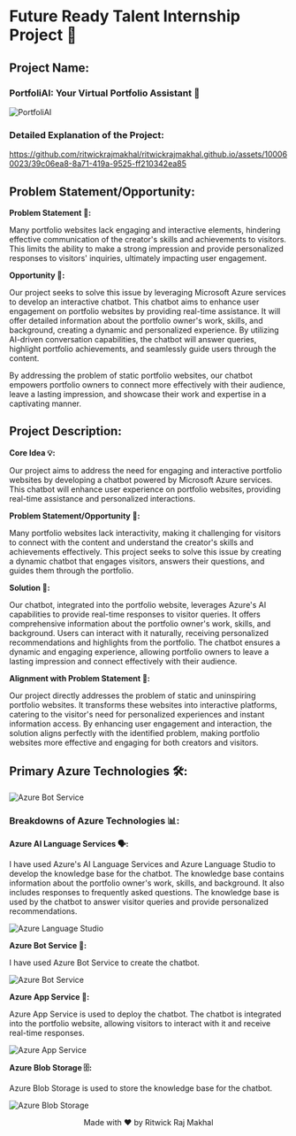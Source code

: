 # Future Ready Talent Internship Project 📝
## Project Name:
### PortfoliAI: Your Virtual Portfolio Assistant 🤖

![PortfoliAI](./readme_images/portfoli-ai.png)

### Detailed Explanation of the Project:

https://github.com/ritwickrajmakhal/ritwickrajmakhal.github.io/assets/100060023/39c06ea8-8a71-419a-9525-ff210342ea85

## Problem Statement/Opportunity:
**Problem Statement 📝:**

Many portfolio websites lack engaging and interactive elements, hindering effective communication of the creator's skills and achievements to visitors. This limits the ability to make a strong impression and provide personalized responses to visitors' inquiries, ultimately impacting user engagement.

**Opportunity 🤩:**

Our project seeks to solve this issue by leveraging Microsoft Azure services to develop an interactive chatbot. This chatbot aims to enhance user engagement on portfolio websites by providing real-time assistance. It will offer detailed information about the portfolio owner's work, skills, and background, creating a dynamic and personalized experience. By utilizing AI-driven conversation capabilities, the chatbot will answer queries, highlight portfolio achievements, and seamlessly guide users through the content.

By addressing the problem of static portfolio websites, our chatbot empowers portfolio owners to connect more effectively with their audience, leave a lasting impression, and showcase their work and expertise in a captivating manner.

## Project Description:
**Core Idea 💡:**

Our project aims to address the need for engaging and interactive portfolio websites by developing a chatbot powered by Microsoft Azure services. This chatbot will enhance user experience on portfolio websites, providing real-time assistance and personalized interactions.

**Problem Statement/Opportunity 🔎:**

Many portfolio websites lack interactivity, making it challenging for visitors to connect with the content and understand the creator's skills and achievements effectively. This project seeks to solve this issue by creating a dynamic chatbot that engages visitors, answers their questions, and guides them through the portfolio.

**Solution 🧩:**

Our chatbot, integrated into the portfolio website, leverages Azure's AI capabilities to provide real-time responses to visitor queries. It offers comprehensive information about the portfolio owner's work, skills, and background. Users can interact with it naturally, receiving personalized recommendations and highlights from the portfolio. The chatbot ensures a dynamic and engaging experience, allowing portfolio owners to leave a lasting impression and connect effectively with their audience.

**Alignment with Problem Statement 🔦:**

Our project directly addresses the problem of static and uninspiring portfolio websites. It transforms these websites into interactive platforms, catering to the visitor's need for personalized experiences and instant information access. By enhancing user engagement and interaction, the solution aligns perfectly with the identified problem, making portfolio websites more effective and engaging for both creators and visitors.

## Primary Azure Technologies 🛠️:
![Azure Bot Service](./readme_images/azure-services.png)

### Breakdowns of Azure Technologies 📊:
**Azure AI Language Services 🗣️:**

I have used Azure's AI Language Services and Azure Language Studio to develop the knowledge base for the chatbot. The knowledge base contains information about the portfolio owner's work, skills, and background. It also includes responses to frequently asked questions. The knowledge base is used by the chatbot to answer visitor queries and provide personalized recommendations.

![Azure Language Studio](./readme_images/azure-language-studio.png)

**Azure Bot Service 🤖:**

I have used Azure Bot Service to create the chatbot.

![Azure Bot Service](./readme_images/azure-bot-service.png)

**Azure App Service 📱:**

Azure App Service is used to deploy the chatbot. The chatbot is integrated into the portfolio website, allowing visitors to interact with it and receive real-time responses.

![Azure App Service](./readme_images/azure-app-service.png)

**Azure Blob Storage 🗄️:**

Azure Blob Storage is used to store the knowledge base for the chatbot.

![Azure Blob Storage](./readme_images/azure-blob-storage.png)

<center>Made with ❤️ by Ritwick Raj Makhal</center>
